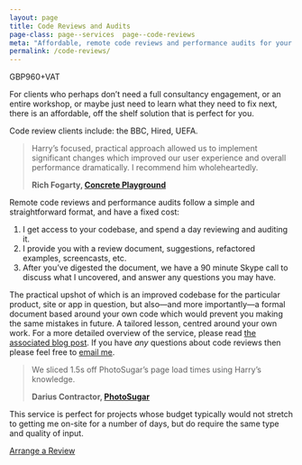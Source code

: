 ```yaml
---
layout: page
title: Code Reviews and Audits
page-class: page--services  page--code-reviews
meta: "Affordable, remote code reviews and performance audits for your product"
permalink: /code-reviews/
---
```


<p class="u-text-prominent">GBP960+VAT</p>

For clients who perhaps don’t need a full consultancy engagement, or an entire
workshop, or maybe just need to learn what they need to fix next, there is an
affordable, off the shelf solution that is perfect for you.

Code review clients include: the BBC, Hired, UEFA.

<blockquote class="pull-quote" id="quote:rich-fogarty">
  <p>Harry’s focused, practical approach allowed us to implement significant
  changes which improved our user experience and overall performance
  dramatically. I recommend him wholeheartedly.</p>
  <b class="source  pull-quote__source">Rich Fogarty, <a href="http://concreteplayground.com">Concrete Playground</a></b>
</blockquote>

Remote code reviews and performance audits follow a simple and straightforward
format, and have a fixed cost:

1. I get access to your codebase, and spend a day reviewing and auditing it.
2. I provide you with a review document, suggestions, refactored examples,
   screencasts, etc.
3. After you’ve digested the document, we have a 90 minute Skype call to discuss
   what I uncovered, and answer any questions you may have.

The practical upshot of which is an improved codebase for the particular
product, site or app in question, but also—and more importantly—a formal
document based around your own code which would prevent you making the same
mistakes in future. A tailored lesson, centred around your own work. For a more
detailed overview of the service, please read [the associated blog
post](http://csswizardry.com/2013/11/code-reviews-as-service/). If you have
_any_ questions about code reviews then please feel free to [email
me](mailto:csswizardry@gmail.com).

<blockquote class="pull-quote" id="quote:darius-contractor">
  <p>We sliced 1.5s off PhotoSugar’s page load times using Harry’s knowledge.</p>
  <b class="source  pull-quote__source">Darius Contractor, <a href="http://www.photosugar.com/">PhotoSugar</a></b>
</blockquote>

This service is perfect for projects whose budget typically would not stretch to
getting me on-site for a number of days, but do require the same type and
quality of input.

<a href="mailto:csswizardry@gmail.com?subject=Code%20Review" class="btn  btn--full">Arrange a Review</a>
